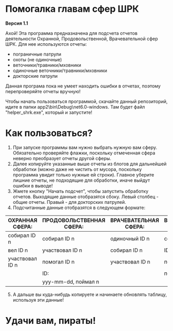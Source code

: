 # Помогалка главам сфер ШРК
<b>Версия 1.1</b>

Ахой! Эта программа предназначена для подсчета отчетов деятельности Охранной, Продовольственной, Врачевательной сфер ШРК. Для нее используются отчеты:
- пограничные патрули
- охоты (не одиночные)
- веточники/травники/мховники
- одиночные веточники/травники/мховники
- докторские патрули

Данная програма пока не умеет находить ошибки в отчетах, поэтому перепроверяйте отчеты вручную!

Чтобы начать пользоваться программой, скачайте данный репозиторий, идите в папки app2\bin\Debug\net6.0-windows. Там будет файл "helper_shrk.exe", который и запустите!

# Как пользоваться?
1. При запуске программы вам нужно выбрать нужную вам сферу. Обязательно проверяйте флажки, поскольку отмеченная сфера неверно преобразует отчеты другой сферы.
2. Далее копируйте указанные выше отчеты из блогов для дальнейшей обработки (можно даже не чистить от мусора, поскольку программа увидит только нужные ей строки). Главное уберите лишние отчеты, не подходящие для обработки, иначе выйдут ошибки в выводе!
3. Жмете кнопку "Начать подсчет", чтобы запустить обработку отчетов. Выходящие данные отобразятся сбоку. Левый столбец - общие отчеты. Правый - для докторских патрулей.
4. Подсчитанные данные отобразятся в следующем формате:

| ОХРАННАЯ СФЕРА:  | ПРОДОВОЛЬСТВЕННАЯ СФЕРА: | ВРАЧЕВАТЕЛЬНАЯ СФЕРА: | ВРАЧЕВАТЕЛЬНАЯ СФЕРА: |
| ------------- | ------------- | ------------- | ------------- |
| собирал ID n  | собирал ID n  | одиночный ID n  | собирал ID n  |
| вел ID n  | участвовал ID n | собирал ID n  | ID: |
| участвовал ID n  | помогал ID n  |  участвовал ID n  | поймано n мыши |
|  | ID:  |  | помогал ID n |
|   | yyy-mm-dd, поймал n  |   |  |

5. А дальше вы куда-нибудь копируете и начинаете обновлять таблицу, используя эти данные!

# Удачи вам, пираты!
